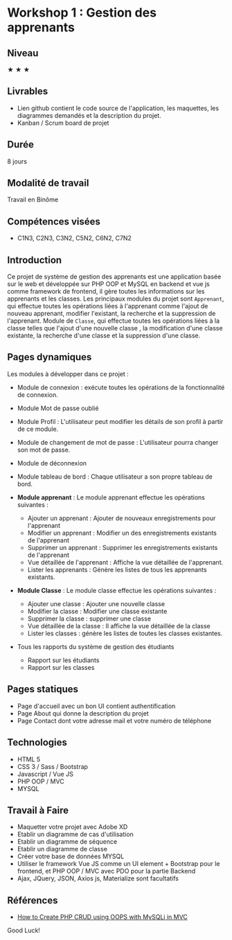 # Workshop 1 : Gestion des apprenants

## Niveau 
&#9733; &#9733; &#9733;

## Livrables
* Lien github contient le code source de l'application, les maquettes, les diagrammes demandés et la description du projet.
* Kanban / Scrum board de projet

## Durée
8 jours

## Modalité de travail
Travail en Binôme

## Compétences visées
* C1N3, C2N3, C3N2, C5N2, C6N2, C7N2

## Introduction

Ce projet de système de gestion des apprenants est une application basée sur le web et développée sur PHP OOP et MySQL en backend et vue js comme framework de frontend, il gère toutes les informations sur les apprenants et les classes.
Les principaux modules du projet sont ``Apprenant``, qui effectue toutes les opérations liées à l'apprenant comme l'ajout de nouveau apprenant, modifier l'existant, la recherche et la suppression de l'apprenant.
Module de ``Classe``, qui effectue toutes les opérations liées à la classe telles que l'ajout d'une nouvelle classe , la modification d'une classe existante, la recherche d'une classe et la suppression d'une classe.

## Pages dynamiques
Les modules à développer dans ce projet : 
* Module de connexion : exécute toutes les opérations de la fonctionnalité de connexion.
* Module Mot de passe oublié
* Module Profil : L'utilisateur peut modifier les détails de son profil à partir de ce module.
* Module de changement de mot de passe : L'utilisateur pourra changer son mot de passe.
* Module de déconnexion
* Module tableau de bord : Chaque utilisateur a son propre tableau de bord.
* __Module apprenant__ : Le module apprenant effectue les opérations suivantes :
    * Ajouter un apprenant : Ajouter de nouveaux enregistrements pour l'apprenant
    * Modifier un apprenant : Modifier un des enregistrements existants de l'apprenant
    * Supprimer un apprenant : Supprimer les enregistrements existants de l'apprenant
    * Vue détaillée de l'apprenant : Affiche la vue détaillée de l'apprenant.
    * Lister les apprenants : Génère les listes de tous les apprenants existants.

* __Module Classe__ : Le module classe effectue les opérations suivantes :
    * Ajouter une classe : Ajouter une nouvelle classe
    * Modifier la classe : Modifier une classe existante
    * Supprimer la classe : supprimer une classe
    * Vue détaillée de la classe : Il affiche la vue détaillée de la classe
    * Lister les classes : génère les listes de toutes les classes existantes.

* Tous les rapports du système de gestion des étudiants
    * Rapport sur les étudiants
    * Rapport sur les classes

## Pages statiques
* Page d'accueil avec un bon UI contient authentification
* Page About qui donne la description du projet
* Page Contact dont votre adresse mail et votre numéro de téléphone

## Technologies
* HTML 5
* CSS 3 / Sass / Bootstrap
* Javascript / Vue JS
* PHP OOP / MVC
* MYSQL

## Travail à Faire
* Maquetter votre projet avec Adobe XD
* Etablir un diagramme de cas d'utilisation
* Etablir un diagramme de séquence
* Etablir un diagramme de classe
* Créer votre base de données MYSQL
* Utiliser le framework Vue JS comme un UI element + Bootstrap pour le frontend, et PHP OOP / MVC avec PDO pour la partie Backend
* Ajax, JQuery, JSON, Axios js, Materialize sont facultatifs

## Références
* [How to Create PHP CRUD using OOPS with MySQLi in MVC](https://phppot.com/php/how-to-create-php-crud-using-oops-with-mysqli-in-mvc/)

Good Luck!